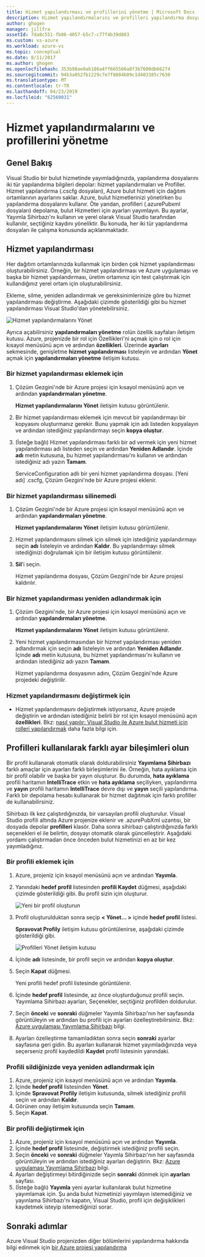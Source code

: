 ```yaml
---
title: Hizmet yapılandırması ve profillerini yönetme | Microsoft Docs
description: Hizmet yapılandırmalarını ve profilleri yapılandırma dosyaları ile çalışma hakkında bilgi edinin | hangi dağıtım ortamlarının ayarlarını depolamak ve bulut Hizmetleri için ayarları yayımlama.
author: ghogen
manager: jillfra
assetId: 7da8c551-fb06-4057-b5c7-c77f4b39d803
ms.custom: vs-azure
ms.workload: azure-vs
ms.topic: conceptual
ms.date: 8/11/2017
ms.author: ghogen
ms.openlocfilehash: 353b98ae0ab186a4ff665566a8f3b7600db66274
ms.sourcegitcommit: 94b3a052fb1229c7e7f8804b09c1d403385c7630
ms.translationtype: MT
ms.contentlocale: tr-TR
ms.lasthandoff: 04/23/2019
ms.locfileid: "62569031"
---
```

# <a name="how-to-manage-service-configurations-and-profiles"></a>Hizmet yapılandırmalarını ve profillerini yönetme
## <a name="overview"></a>Genel Bakış
Visual Studio bir bulut hizmetinde yayımladığınızda, yapılandırma dosyalarını iki tür yapılandırma bilgileri depolar: hizmet yapılandırmaları ve Profiller. Hizmet yapılandırma (.cscfg dosyaları), Azure bulut hizmeti için dağıtım ortamlarının ayarlarını saklar. Azure, bulut hizmetlerinizi yönetirken bu yapılandırma dosyalarını kullanır. Öte yandan, profilleri (.azurePubxml dosyaları) depolama, bulut Hizmetleri için ayarları yayımlayın. Bu ayarlar, Yayımla Sihirbazı'nı kullanın ve yerel olarak Visual Studio tarafından kullanılır, seçtiğiniz kaydını yöneliktir. Bu konuda, her iki tür yapılandırma dosyaları ile çalışma konusunda açıklanmaktadır.

## <a name="service-configurations"></a>Hizmet yapılandırması
Her dağıtım ortamlarınızda kullanmak için birden çok hizmet yapılandırması oluşturabilirsiniz. Örneğin, bir hizmet yapılandırması ve Azure uygulaması ve başka bir hizmet yapılandırması, üretim ortamınız için test çalıştırmak için kullandığınız yerel ortam için oluşturabilirsiniz.

Ekleme, silme, yeniden adlandırmak ve gereksinimlerinize göre bu hizmet yapılandırması değiştirme. Aşağıdaki çizimde gösterildiği gibi bu hizmet yapılandırması Visual Studio'dan yönetebilirsiniz.

![Hizmet yapılandırmalarını Yönet](./media/vs-azure-tools-service-configurations-and-profiles-how-to-manage/manage-service-config.png)

Ayrıca açabilirsiniz **yapılandırmaları yönetme** rolün özellik sayfaları iletişim kutusu. Azure, projenizde bir rol için Özellikleri'ni açmak için o rol için kısayol menüsünü açın ve ardından **özellikleri**. Üzerinde **ayarları** sekmesinde, genişletme **hizmet yapılandırması** listeleyin ve ardından **Yönet** açmak için **yapılandırmaları yönetme** iletişim kutusu.

### <a name="to-add-a-service-configuration"></a>Bir hizmet yapılandırması eklemek için
1. Çözüm Gezgini'nde bir Azure projesi için kısayol menüsünü açın ve ardından **yapılandırmaları yönetme**.

    **Hizmet yapılandırmalarını Yönet** iletişim kutusu görüntülenir.
2. Bir hizmet yapılandırması eklemek için mevcut bir yapılandırmayı bir kopyasını oluşturmanız gerekir. Bunu yapmak için adı listeden kopyalayın ve ardından istediğiniz yapılandırmayı seçin **kopya oluştur**.
3. (İsteğe bağlı) Hizmet yapılandırması farklı bir ad vermek için yeni hizmet yapılandırması adı listeden seçin ve ardından **Yeniden Adlandır**. İçinde **adı** metin kutusuna, bu hizmet yapılandırması'nı kullanın ve ardından istediğiniz adı yazın **Tamam**.

    ServiceConfiguration adlı bir yeni hizmet yapılandırma dosyası. [Yeni adı] .cscfg, Çözüm Gezgini'nde bir Azure projesi eklenir.

### <a name="to-delete-a-service-configuration"></a>Bir hizmet yapılandırması silinemedi
1. Çözüm Gezgini'nde bir Azure projesi için kısayol menüsünü açın ve ardından **yapılandırmaları yönetme**.

    **Hizmet yapılandırmalarını Yönet** iletişim kutusu görüntülenir.
2. Hizmet yapılandırmasını silmek için silmek için istediğiniz yapılandırmayı seçin **adı** listeleyin ve ardından **Kaldır**. Bu yapılandırmayı silmek istediğinizi doğrulamak için bir iletişim kutusu görüntülenir.
3. **Sil**’i seçin.

     Hizmet yapılandırma dosyası, Çözüm Gezgini'nde bir Azure projesi kaldırılır.

### <a name="to-rename-a-service-configuration"></a>Bir hizmet yapılandırması yeniden adlandırmak için
1. Çözüm Gezgini'nde, bir Azure projesi için kısayol menüsünü açın ve ardından **yapılandırmaları yönetme**.

    **Hizmet yapılandırmalarını Yönet** iletişim kutusu görüntülenir.
2. Yeni hizmet yapılandırmasından bir hizmet yapılandırması yeniden adlandırmak için seçin **adı** listeleyin ve ardından **Yeniden Adlandır**. İçinde **adı** metin kutusuna, bu hizmet yapılandırması'nı kullanın ve ardından istediğiniz adı yazın **Tamam**.

    Hizmet yapılandırma dosyasının adını, Çözüm Gezgini'nde Azure projedeki değiştirilir.

### <a name="to-change-a-service-configuration"></a>Hizmet yapılandırmasını değiştirmek için
* Hizmet yapılandırmasını değiştirmek istiyorsanız, Azure projede değiştirin ve ardından istediğiniz belirli bir rol için kısayol menüsünü açın **özellikleri**. Bkz: [nasıl yapılır: Visual Studio ile Azure bulut hizmeti için rolleri yapılandırmak](vs-azure-tools-configure-roles-for-cloud-service.md) daha fazla bilgi için.

## <a name="make-different-setting-combinations-by-using-profiles"></a>Profilleri kullanılarak farklı ayar bileşimleri olun
Bir profil kullanarak otomatik olarak doldurabilirsiniz **Yayımlama Sihirbazı** farklı amaçlar için ayarları farklı birleşimlerini ile. Örneğin, hata ayıklama için bir profil olabilir ve başka bir yayın oluşturur. Bu durumda, **hata ayıklama** profili haritamın **IntelliTrace** etkin ve **hata ayıklama** seçiliyken, yapılandırma ve **yayın** profili haritamın **IntelliTrace** devre dışı ve **yayın** seçili yapılandırma. Farklı bir depolama hesabı kullanarak bir hizmet dağıtmak için farklı profiller de kullanabilirsiniz.

Sihirbazı ilk kez çalıştırdığınızda, bir varsayılan profili oluşturulur. Visual Studio profili altında Azure projenize eklenir ve .azurePubXml uzantısı, bir dosyada depolar **profilleri** klasör. Daha sonra sihirbazı çalıştırdığınızda farklı seçenekleri el ile belirtin, dosyayı otomatik olarak güncelleştirir. Aşağıdaki yordamı çalıştırmadan önce önceden bulut hizmetinizi en az bir kez yayımladığınız.

### <a name="to-add-a-profile"></a>Bir profili eklemek için
1. Azure, projeniz için kısayol menüsünü açın ve ardından **Yayımla**.
2. Yanındaki **hedef profil** listesinden **profili Kaydet** düğmesi, aşağıdaki çizimde gösterildiği gibi. Bu profil sizin için oluşturur.

    ![Yeni bir profil oluşturun](./media/vs-azure-tools-service-configurations-and-profiles-how-to-manage/create-new-profile.png)
3. Profil oluşturulduktan sonra seçip **< Yönet... >** içinde **hedef profil** listesi.

    **Spravovat Profily** iletişim kutusu görüntülenirse, aşağıdaki çizimde gösterildiği gibi.

    ![Profilleri Yönet iletişim kutusu](./media/vs-azure-tools-service-configurations-and-profiles-how-to-manage/manage-profiles.png)
4. İçinde **adı** listesinde, bir profil seçin ve ardından **kopya oluştur**.
5. Seçin **Kapat** düğmesi.

    Yeni profili hedef profil listesinde görüntülenir.
6. İçinde **hedef profil** listesinde, az önce oluşturduğunuz profili seçin. Yayımlama Sihirbazı ayarları, Seçenekler, seçtiğiniz profilden doldurulur.
7. Seçin **önceki** ve **sonraki** düğmeler Yayımla Sihirbazı'nın her sayfasında görüntüleyin ve ardından bu profili için ayarları özelleştirebilirsiniz. Bkz: [Azure uygulaması Yayımlama Sihirbazı](http://go.microsoft.com/fwlink/p/?LinkID=623085) bilgi.
8. Ayarları özelleştirme tamamladıktan sonra seçin **sonraki** ayarlar sayfasına geri gidin. Bu ayarları kullanarak hizmet yayımladığınızda veya seçerseniz profil kaydedildi **Kaydet** profil listesinin yanındaki.

### <a name="to-rename-or-delete-a-profile"></a>Profili sildiğinizde veya yeniden adlandırmak için
1. Azure, projeniz için kısayol menüsünü açın ve ardından **Yayımla**.
2. İçinde **hedef profil** listesinden **Yönet**.
3. İçinde **Spravovat Profily** iletişim kutusunda, silmek istediğiniz profili seçin ve ardından **Kaldır**.
4. Görünen onay iletişim kutusunda seçin **Tamam**.
5. Seçin **Kapat**.

### <a name="to-change-a-profile"></a>Bir profili değiştirmek için
1. Azure, projeniz için kısayol menüsünü açın ve ardından **Yayımla**.
2. İçinde **hedef profil** listesinde, değiştirmek istediğiniz profili seçin.
3. Seçin **önceki** ve **sonraki** düğmeler Yayımla Sihirbazı'nın her sayfasında görüntüleyin ve ardından istediğiniz ayarları değiştirin. Bkz: [Azure uygulaması Yayımlama Sihirbazı](http://go.microsoft.com/fwlink/p/?LinkID=623085) bilgi.
4. Ayarları değiştirmeyi bitirdiğinizde seçin **sonraki** dönmek için **ayarları** sayfası.
5. (İsteğe bağlı) **Yayımla** yeni ayarlar kullanılarak bulut hizmetine yayımlamak için. Şu anda bulut hizmetinizi yayımlayın istemediğiniz ve yayınlama Sihirbazı'nı kapatın, Visual Studio, profil için değişiklikleri kaydetmek isteyip istemediğinizi sorar.

## <a name="next-steps"></a>Sonraki adımlar
Azure Visual Studio projenizden diğer bölümlerini yapılandırma hakkında bilgi edinmek için [bir Azure projesi yapılandırma](http://go.microsoft.com/fwlink/p/?LinkID=623075)
